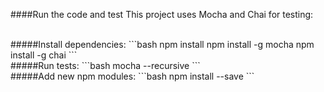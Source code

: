 ####Run the code and test
This project uses Mocha and Chai for testing:

<br>
#####Install dependencies:
```bash
npm install
npm install -g mocha
npm install -g chai
```

<br>
#####Run tests:
```bash
mocha --recursive
```

<br>
#####Add new npm modules:
```bash
npm install --save <package name>
```
